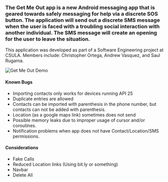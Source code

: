 ### The Get Me Out app is a new Android messaging app that is geared towards safely messaging for help via a discrete SOS button. The application will send out a discrete SMS message when the user is faced with a troubling social interaction with another individual. The SMS message will create an opening for the user to leave the situation. ###

This application was developed as part of a Software Engineering project at CSULA.
Members include: Christopher Ortega, Andrew Vasquez, and Saul Rugama.

![Get Me Out Demo](demo/Demo.gif)

#### Known Bugs ####
- Importing contacts only works for devices running API 25
- Duplicate entries are allowed
- Contacts can be imported with parenthesis in the phone number, but contacts can not be added with parenthesis.
- Location (as a google maps link) sometimes does not send
- Possible memory leaks due to improper usage of cursor and/or coroutines.
- Notification problems when app does not have Contact/Location/SMS permissions.

#### Considerations ####
- Fake Calls
- Reduced Location links (Using bit.ly or something)
- Navbar
- Delete All
